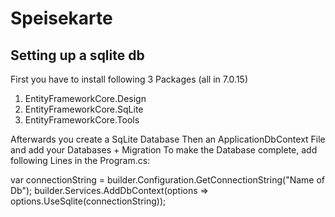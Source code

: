 # Speisekarte

## Setting up a sqlite db

First you have to install following 3 Packages (all in 7.0.15)

1. EntityFrameworkCore.Design
2. EntityFrameworkCore.SqLite
3. EntityFrameworkCore.Tools
   
Afterwards you create a SqLite Database Then an ApplicationDbContext File and add your Databases + Migration To make the Database complete, add following Lines in the Program.cs:

var connectionString = builder.Configuration.GetConnectionString("Name of Db"); builder.Services.AddDbContext(options => options.UseSqlite(connectionString));
